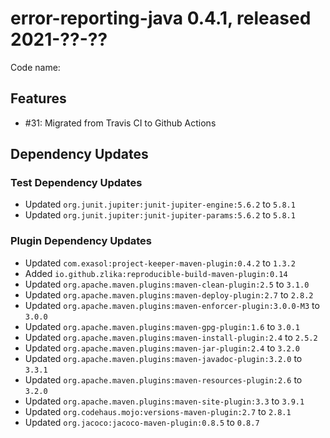 # error-reporting-java 0.4.1, released 2021-??-??

Code name:

## Features

- #31: Migrated from Travis CI to Github Actions

## Dependency Updates

### Test Dependency Updates

- Updated `org.junit.jupiter:junit-jupiter-engine:5.6.2` to `5.8.1`
- Updated `org.junit.jupiter:junit-jupiter-params:5.6.2` to `5.8.1`

### Plugin Dependency Updates

- Updated `com.exasol:project-keeper-maven-plugin:0.4.2` to `1.3.2`
- Added `io.github.zlika:reproducible-build-maven-plugin:0.14`
- Updated `org.apache.maven.plugins:maven-clean-plugin:2.5` to `3.1.0`
- Updated `org.apache.maven.plugins:maven-deploy-plugin:2.7` to `2.8.2`
- Updated `org.apache.maven.plugins:maven-enforcer-plugin:3.0.0-M3` to `3.0.0`
- Updated `org.apache.maven.plugins:maven-gpg-plugin:1.6` to `3.0.1`
- Updated `org.apache.maven.plugins:maven-install-plugin:2.4` to `2.5.2`
- Updated `org.apache.maven.plugins:maven-jar-plugin:2.4` to `3.2.0`
- Updated `org.apache.maven.plugins:maven-javadoc-plugin:3.2.0` to `3.3.1`
- Updated `org.apache.maven.plugins:maven-resources-plugin:2.6` to `3.2.0`
- Updated `org.apache.maven.plugins:maven-site-plugin:3.3` to `3.9.1`
- Updated `org.codehaus.mojo:versions-maven-plugin:2.7` to `2.8.1`
- Updated `org.jacoco:jacoco-maven-plugin:0.8.5` to `0.8.7`
